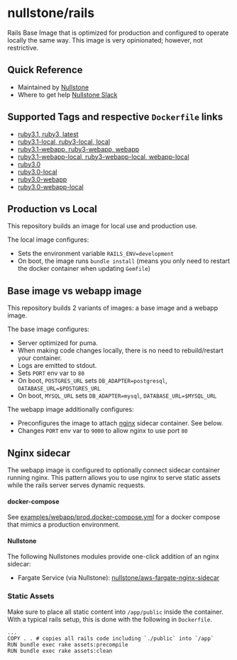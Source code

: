 # nullstone/rails

Rails Base Image that is optimized for production and configured to operate locally the same way.
This image is very opinionated; however, not restrictive.

## Quick Reference

- Maintained by
  [Nullstone](https://nullstone.io)
- Where to get help
  [Nullstone Slack](https://join.slack.com/t/nullstone-community/signup)

## Supported Tags and respective `Dockerfile` links

- [ruby3.1, ruby3, latest](Dockerfile)
- [ruby3.1-local, ruby3-local, local](local.Dockerfile)
- [ruby3.1-webapp, ruby3-webapp, webapp](webapp/Dockerfile)
- [ruby3.1-webapp-local, ruby3-webapp-local, webapp-local](webapp/local.Dockerfile)
- [ruby3.0](Dockerfile)
- [ruby3.0-local](local.Dockerfile)
- [ruby3.0-webapp](webapp/Dockerfile)
- [ruby3.0-webapp-local](webapp/local.Dockerfile)

## Production vs Local

This repository builds an image for local use and production use.

The local image configures:
- Sets the environment variable `RAILS_ENV=development`
- On boot, the image runs `bundle install` (means you only need to restart the docker container when updating `Gemfile`)

## Base image vs webapp image 

This repository builds 2 variants of images: a base image and a webapp image.

The base image configures:
- Server optimized for puma.
- When making code changes locally, there is no need to rebuild/restart your container.
- Logs are emitted to stdout.
- Sets `PORT` env var to `80`
- On boot, `POSTGRES_URL` sets `DB_ADAPTER=postgresql`, `DATABASE_URL=$POSTGRES_URL`
- On boot, `MYSQL_URL` sets `DB_ADAPTER=mysql`, `DATABASE_URL=$MYSQL_URL`

The webapp image additionally configures:
- Preconfigures the image to attach [nginx](https://www.nginx.com/) sidecar container. See below.
- Changes `PORT` env var to `9000` to allow nginx to use port `80`

## Nginx sidecar

The webapp image is configured to optionally connect sidecar container running nginx.
This pattern allows you to use nginx to serve static assets while the rails server serves dynamic requests.

#### docker-compose
See [examples/webapp/prod.docker-compose.yml](examples/webapp/prod.docker-compose.yml) for a docker compose that mimics a production environment.

#### Nullstone
The following Nullstones modules provide one-click addition of an nginx sidecar:
- Fargate Service (via Nullstone): [nullstone/aws-fargate-nginx-sidecar](https://app.nullstone.io/orgs/BSick7/registry/modules/nullstone/aws-fargate-nginx-sidecar)

### Static Assets

Make sure to place all static content into `/app/public` inside the container.
With a typical rails setup, this is done with the following in `Dockerfile`.
```
...
COPY . . # copies all rails code including `./public` into `/app`
RUN bundle exec rake assets:precompile
RUN bundle exec rake assets:clean
```
